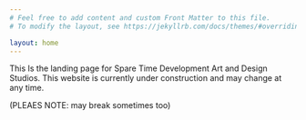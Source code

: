 ```yaml
---
# Feel free to add content and custom Front Matter to this file.
# To modify the layout, see https://jekyllrb.com/docs/themes/#overriding-theme-defaults

layout: home
---
```


This Is the landing page for Spare Time Development Art and Design Studios.
This website is currently under construction and may change at any time.

(PLEAES NOTE: may break sometimes too)  